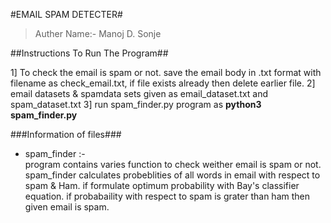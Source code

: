 #EMAIL SPAM DETECTER#


>Auther Name:- Manoj D. Sonje



##Instructions To Run The Program##

1] To check the email is spam or not. save the email body in .txt format with filename as check_email.txt, if file exists already then delete earlier file.
2] email datasets & spamdata sets given as email_dataset.txt and spam_dataset.txt 
3] run spam_finder.py program as **python3 spam_finder.py**

###Information of files###
* spam_finder :-   
                 program contains varies function to check weither email is spam or not. spam_finder calculates probeblities of all words in email with respect to spam & Ham. if formulate optimum probability with Bay's classifier equation. if probabaility with respect to spam is grater than ham then given email is spam.    
  
